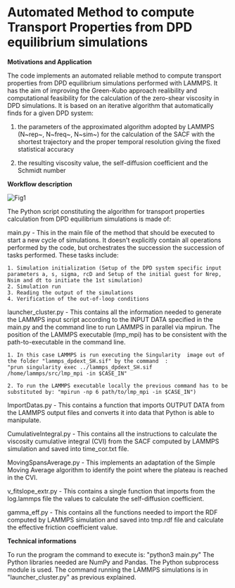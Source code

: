 # Automated Method to compute Transport Properties from DPD equilibrium simulations

**Motivations and Application**

The code implements an automated reliable method to compute transport properties from DPD equilibrium simulations performed with LAMMPS. It has the aim of improving the Green-Kubo approach realibility and computational feasibility for the calculation of the zero-shear viscosity in DPD simulations. It is based on an iterative algorithm that automatically finds for a given DPD system:

1) the parameters of the approximated algorithm adopted by LAMMPS (N~rep~, N~freq~, N~sim~) for the calculation of the SACF with the shortest trajectory and the proper temporal resolution giving the fixed statistical accuracy

2) the resulting viscosity value, the self-diffusion coefficient and the Schmidt number 

**Workflow description**

![Fig1](https://github.com/mulmopro/AMTP_DPD/assets/83214196/b6e45fd8-9cd8-445f-9f6a-ebe8240b5a67)

The Python script constituting the algorithm for transport properties calculation from DPD equilibrium simulations is made of:

main.py - This in the main file of the method that should be executed to start a new cycle of simulations. It doesn't explicitly contain all operations performed by the code, but orchestrates the succession the succession of tasks performed. These tasks include:

	1. Simulation initialization (Setup of the DPD system specific input parameters a, s, sigma, rcD and Setup of the initial guest for Nrep, Nsim and dt to initiate the 1st simulation)
	2. Simulation run
	3. Reading the output of the simulations
	4. Verification of the out-of-loop conditions 

launcher_cluster.py - This contains all the information  needed to generate the LAMMPS input script according to the INPUT DATA specified in the main.py and the command line to run LAMMPS in parallel via mpirun. The position of the LAMMPS executable (lmp_mpi) has to be consistent with the path-to-executable in the command line.
	
	1. In this case LAMMPS is run executing the Singularity  image out of the folder "lammps_dpdext_SH.sif" by the command  :
	"prun singularity exec ../lammps_dpdext_SH.sif /home/lammps/src/lmp_mpi -in $CASE_IN"
		
	2. To run the LAMMPS executable locally the previous command has to be substituted by: "mpirun -np 6 path/to/lmp_mpi -in $CASE_IN")

ImportDatas.py - This contains a function that imports OUTPUT DATA from the LAMMPS output files and converts it into data that Python is able to manipulate. 

CumulativeIntegral.py - This contains all the instructions to calculate the viscosity cumulative integral (CVI) from the SACF computed by LAMMPS simulation and saved into time_cor.txt file.

MovingSpansAverage.py - This implements an adaptation of the Simple Moving Average algorithm to identify the point where the plateau is reached in the CVI.

v_fitslope_extr.py - This contains a single function that imports from the log.lammps file the values to calculate the self-diffusion coefficient.  

gamma_eff.py - This contains all the functions needed to import the RDF computed by LAMMPS simulation and saved into tmp.rdf file and calculate the effective friction coefficient value.

**Technical informations**

To run the program the command to execute is: "python3 main.py"
The Python libraries needed are NumPy and Pandas. The Python subprocess module is used.
The command running the LAMMPS simulations is in "launcher_cluster.py" as previous explained. 


